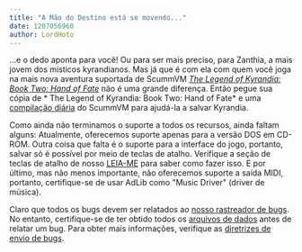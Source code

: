 ```yaml
---
title: "A Mão do Destino está se movendo..."
date: 1207056960
author: LordHoto
---
```


...e o dedo aponta para você! Ou para ser mais preciso, para Zanthia, a mais jovem dos místicos kyrandianos. Mas já que é com ela com quem você joga na mais nova aventura suportada de ScummVM [*The Legend of Kyrandia: Book Two: Hand of Fate*](http://wiki.scummvm.org/index.php/The_Legend_of_Kyrandia:_Book_Two:_Hand_of_Fate) não é uma grande diferença. Então pegue sua cópia de * The Legend of Kyrandia: Book Two: Hand of Fate* e uma [compilação diária](/downloads/#daily) do ScummVM para ajudá-la a salvar Kyrandia.

Como ainda não terminamos o suporte a todos os recursos, ainda faltam alguns: Atualmente, oferecemos suporte apenas para a versão DOS em CD-ROM. Outra coisa que falta é o suporte para a interface do jogo, portanto, salvar só é possível por meio de teclas de atalho. Verifique a seção de teclas de atalho de nosso [LEIA-ME](http://scummvm.svn.sourceforge.net/viewvc/scummvm/scummvm/trunk/README?view=markup) para saber como fazer isso. E por último, mas não menos importante, não oferecemos suporte a saída MIDI, portanto, certifique-se de usar AdLib como "Music Driver" (driver de música).

Claro que todos os bugs devem ser relatados ao [nosso rastreador de bugs](http://bugs.scummvm.org/). No entanto, certifique-se de ter obtido todos os [arquivos de dados](http://wiki.scummvm.org/index.php/Datafiles#Legend_of_Kyrandia.2C_The:_Hand_of_Fate) antes de relatar um bug. Para obter mais informações, verifique as [diretrizes de envio de bugs](/faq/#question.report-bugs).
